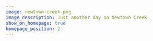 ```yaml
---
image: newtown-creek.png
image_description: Just another day on Newtown Creek
show_on_homepage: true
homepage_position: 2
---
```

